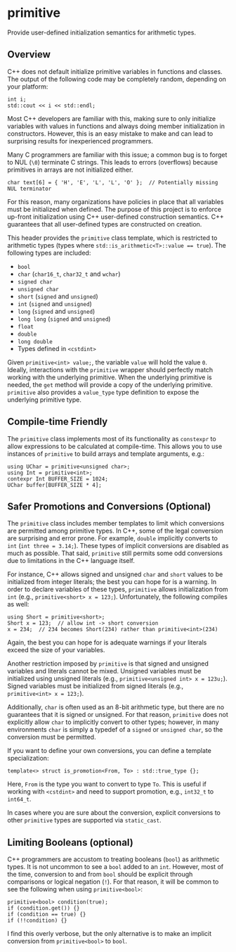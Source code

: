# primitive
Provide user-defined initialization semantics for arithmetic types.

## Overview
C++ does not default initialize primitive variables in functions and classes. The output of the following code may be completely random, depending on your platform:

    int i;
    std::cout << i << std::endl;
    
Most C++ developers are familiar with this, making sure to only initialize variables with values in functions and always doing member initialization in constructors. However, this is an easy mistake to make and can lead to surprising results for inexperienced programmers.

Many C programmers are familiar with this issue; a common bug is to forget to NUL (`\0`) terminate C strings. This leads to errors (overflows) because primitives in arrays are not initialized either.

    char text[6] = { 'H', 'E', 'L', 'L', 'O' };  // Potentially missing NUL terminator
    
For this reason, many organizations have policies in place that all variables must be initialized when defined. The purpose of this project is to enforce up-front initialization using C++ user-defined construction semantics. C++ guarantees that all user-defined types are constructed on creation.

This header provides the `primitive` class template, which is restricted to arithmetic types (types where `std::is_arithmetic<T>::value == true`). The following types are included:

* `bool`
* `char` (`char16_t`, `char32_t` and `wchar`) 
* `signed char`
* `unsigned char`
* `short` (`signed` and `unsigned`)
* `int` (`signed` and `unsigned`)
* `long` (`signed` and `unsigned`)
* `long long` (`signed` and `unsigned`)
* `float`
* `double`
* `long double`
* Types defined in `<cstdint>`

Given `primitive<int> value;`, the variable `value` will hold the value `0`. Ideally, interactions with the `primitive` wrapper should perfectly match working with the underlying primitive. When the underlying primitive is needed, the `get` method will provide a copy of the underlying primitive. `primitive` also provides a `value_type` type definition to expose the underlying primitive type.

## Compile-time Friendly
The `primitive` class implements most of its functionality as `constexpr` to allow expressions to be calculated at compile-time. This allows you to use instances of `primitive` to build arrays and template arguments, e.g.:

    using UChar = primitive<unsigned char>;
    using Int = primitive<int>;
    contexpr Int BUFFER_SIZE = 1024; 
    UChar buffer[BUFFER_SIZE * 4];
    
## Safer Promotions and Conversions (Optional)
The `primitive` class includes member templates to limit which conversions are permitted among primitive types. In C++, some of the legal conversion are surprising and error prone. For example, `double` implicitly converts to `int` (`int three = 3.14;`). These types of implicit conversions are disabled as much as possible. That said, `primitive` still permits some odd conversions due to limitations in the C++ language itself.

For instance, C++ allows signed and unsigned `char` and `short` values to be initialized from integer literals; the best you can hope for is a warning. In order to declare variables of these types, `primitive` allows initialization from `int` (e.g., `primitive<short> x = 123;`). Unfortunately, the following compiles as well:

    using Short = primitive<short>;
    Short x = 123;  // allow int -> short conversion
    x = 234;  // 234 becomes Short(234) rather than primitive<int>(234)
    
Again, the best you can hope for is adequate warnings if your literals exceed the size of your variables.

Another restriction imposed by `primitive` is that signed and unsigned variables and literals cannot be mixed. Unsigned variables must be initialized using unsigned literals (e.g., `primitive<unsigned int> x = 123u;`). Signed variables must be initialized from signed literals (e.g., `primitive<int> x = 123;`).

Additionally, `char` is often used as an 8-bit arithmetic type, but there are no guarantees that it is signed or unsigned. For that reason, `primitive` does not explicitly allow `char` to implicitly convert to other types; however, in many environments `char` is simply a typedef of a `signed` or `unsigned char`, so the conversion must be permitted.

If you want to define your own conversions, you can define a template specialization:

    template<> struct is_promotion<From, To> : std::true_type {};
    
Here, `From` is the type you want to convert to type `To`. This is useful if working with `<cstdint>` and need to support promotion, e.g., `int32_t` to `int64_t`.

In cases where you are sure about the conversion, explicit conversions to other `primitive` types are supported via `static_cast`.

## Limiting Booleans (optional)
C++ programmers are accustom to treating booleans (`bool`) as arithmetic types. It is not uncommon to see a `bool` added to an `int`. However, most of the time, conversion to and from `bool` should be explicit through comparisons or logical negation (`!`). For that reason, it will be common to see the following when using `primitive<bool>`:

    primitive<bool> condition(true);
    if (condition.get()) {}
    if (condition == true) {}
    if (!!condition) {}
    
I find this overly verbose, but the only alternative is to make an implicit conversion from `primitive<bool>` to `bool`. 
